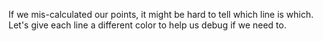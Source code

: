 If we mis-calculated our points, it might be hard to tell which line is which. Let's give each line a different color to help us debug if we need to.
